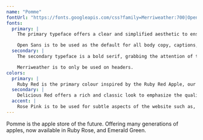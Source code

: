 ```yaml
---
name: "Pomme"
fontUrl: "https://fonts.googleapis.com/css?family=Merriweather:700|Open+Sans:400,700"
fonts:
  primary: |
    The primary typeface offers a clear and simplified aesthetic to ensure that the user is able to get the information that they need. The sans serif font reflects the modern style that is evident throughout the website.

    Open Sans is to be used as the default for all body copy, captions, descriptors.
  secondary: |
    The secondary typeface is a bold serif, grabbing the attention of the user. Emphasis is added when this font is used, while remaining in the style of the rest of the modern website.

    Merriweather is to only be used on headers.
colors:
  primary: |
    Ruby Red is the primary colour inspired by the Ruby Red Apple, our flagship product. It offers an inviting tone, creating a pleasing experience for the user as they browse the website. To be used on nav elements, headers (h1), buttons, and highlighting features.
  secondary: |
    Delicious Red offers a rich and classic look to emphasize the quality that Pomme has to offer. The secondary colour is to be used for headers (h2 and smaller), links, button hover states and status states.
  accent: |
    Rose Pink is to be used for subtle aspects of the website such as, underlines, tables, buttons on cards.
---
```


Pomme is the apple store of the future. Offering many generations of apples, now available in Ruby Rose, and Emerald Green.
